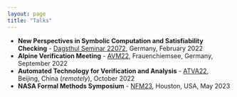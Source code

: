 ```yaml
---
layout: page
title: "Talks"
---
```


* **New Perspectives in Symbolic Computation and Satisfiability Checking** - [Dagsthul Seminar 22072](https://www.dagstuhl.de/22072), Germany, February 2022
* **Alpine Verification Meeting** - [AVM22](https://avm.sosy-lab.org/2022/), Frauenchiemsee, Germany, September 2022
* **Automated Technology for Verification and Analysis** - [ATVA22](https://atva-conference.org/2022/), Beijing, China (*remotely*), October 2022
* **NASA Formal Methods Symposium** - [NFM23](https://conf.researchr.org/home/nfm-2023), Houston, USA, May 2023